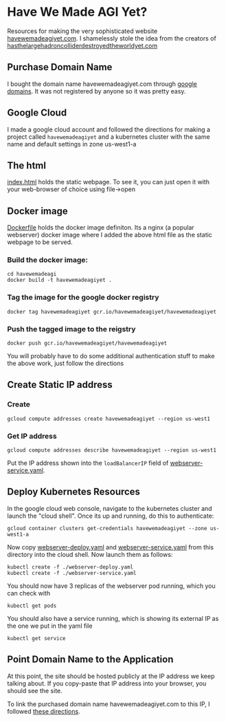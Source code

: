 # Have We Made AGI Yet?

Resources for making the very sophisticated website [havewemadeagiyet.com](http://www.havewemadeagiyet.com).
I shamelessly stole the idea from the creators of [hasthelargehadroncolliderdestroyedtheworldyet.com](http://www.hasthelargehadroncolliderdestroyedtheworldyet.com/)

## Purchase Domain Name
I bought the domain name havewemadeagiyet.com through [google domains](https://domains.google/). It was not registered by anyone so it was pretty easy.

## Google Cloud
I made a google cloud account and followed the directions for making a project called `havewemadeagiyet` and a kubernetes cluster with the same name and default settings in zone us-west1-a


## The html
[index.html](index.html) holds the static webpage. To see it, you can just open it with your web-browser of choice using file->open

## Docker image
[Dockerfile](Dockerfile) holds the docker image definiton. Its a nginx (a popular webserver) docker image where I added the above html file as the static webpage to be served.

### Build the docker image:
```
cd havewemadeagi
docker build -t havewemadeagiyet .
```

### Tag the image for the google docker registry
```
docker tag havewemadeagiyet gcr.io/havewemadeagiyet/havewemadeagiyet
```

### Push the tagged image to the reigstry
```
docker push gcr.io/havewemadeagiyet/havewemadeagiyet
```
You will probably have to do some additional authentication stuff to make the above work, just follow the directions

## Create Static IP address
### Create
```
gcloud compute addresses create havewemadeagiyet --region us-west1
```
### Get IP address
```
gcloud compute addresses describe havewemadeagiyet --region us-west1
```
Put the IP address shown into the `loadBalancerIP` field of [webserver-service.yaml](webserver-service.yaml).

## Deploy Kubernetes Resources
In the google cloud web console, navigate to the kubernetes cluster and launch the "cloud shell". Once its up and running, do this to authenticate:
```
gcloud container clusters get-credentials havewemadeagiyet --zone us-west1-a
```
Now copy [webserver-deploy.yaml](./webserver-deploy.yaml) and [webserver-service.yaml](webserver-service.yaml) from this directory into the cloud shell. Now launch them as follows:
```
kubectl create -f ./webserver-deploy.yaml
kubectl create -f ./webserver-service.yaml
```
You should now have 3 replicas of the webserver pod running, which you can check with
```
kubectl get pods
```
You should also have a service running, which is showing its external IP as the one we put in the yaml file
```
kubectl get service
```

## Point Domain Name to the Application
At this point, the site should be hosted publicly at the IP address we keep talking about. If you copy-paste that IP address into your browser, you should see the site.

To link the purchased domain name havewemadeagiyet.com to this IP, I followed [these directions](https://cloud.google.com/dns/docs/quickstart#create_a_new_record). 
